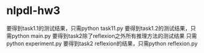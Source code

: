# nlpdl-hw3

要得到task1.1的测试结果，只需python task11.py
要得到task1.2的测试结果，只需python main.py
要得到task2除了reflexion之外所有推理方法的测试结果 只需python experiment.py
要得到task2 reflexion的结果，只需python reflexion.py

